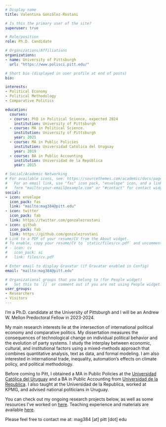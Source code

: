 ```yaml
---
# Display name
title: Valentina González-Rostani

# Is this the primary user of the site?
superuser: true

# Role/position
role: Ph.D. Candidate

# Organizations/Affiliations
organizations:
- name: University of Pittsburgh
  url: "https://www.polisci.pitt.edu/"

# Short bio (displayed in user profile at end of posts)
bio: 

interests:
- Political Economy
- Political Methodology
- Comparative Politics

education:
  courses:
  - course: PhD in Political Science, expected 2024
    institution: University of Pittsburgh
  - course: MA in Political Science.
    institution: University of Pittsburgh
    year: 2021
  - course: MA in Public Policies 
    institution: Universidad Católica del Uruguay
    year: 2019
  - course: BA in Public Accounting 
    institution: Universidad de la República
    year: 2015

# Social/Academic Networking
# For available icons, see: https://sourcethemes.com/academic/docs/page-builder/#icons
#   For an email link, use "fas" icon pack, "envelope" icon, and a link in the
#   form "mailto:your-email@example.com" or "#contact" for contact widget.
social:
- icon: envelope
  icon_pack: fas
  link: "mailto:mag384@pitt.edu"
- icon: twitter
  icon_pack: fab
  link: https://twitter.com/gonzalezrostani
- icon: github
  icon_pack: fab
  link: https://github.com/gonzalezrostani
# Link to a PDF of your resume/CV from the About widget.
# To enable, copy your resume/CV to `static/files/cv.pdf` and uncomment the lines below.
# - icon: cv
#   icon_pack: ai
#   link: files/cv.pdf

# Enter email to display Gravatar (if Gravatar enabled in Config)
email: "mailto:mag384@pitt.edu"

# Organizational groups that you belong to (for People widget)
#   Set this to `[]` or comment out if you are not using People widget.
user_groups:
- Researchers
- Visitors
---
```


I’m a Ph.D. candidate at the University of Pittsburgh and I will be an Andrew W. Mellon Predoctoral Fellow in 2023-2024. 

My main research interests lie at the intersection of international political economy and comparative politics. My dissertation measures the consequences of technological change on individual political behavior and the evolution of party systems. I study the interplay between economic, cultural, and institutional factors using a mixed-methods approach that combines quantitative analysis, text as data, and formal modeling. I am also interested in international trade, inequality, automation’s effects on climate policy, and political methodology.

Before coming to Pitt, I obtained a MA in Public Policies at the [Universidad Católica del Uruguay](https://ucu.edu.uy/es/taxonomy/term/40/node/113) and a BA in Public Accounting from [Universidad de la Republica](https://udelar.edu.uy/portal/). I also taught at the Universidad de la Republica, worked at KPMG, and advised national politicians in Uruguay.

You can check out my ongoing research projects below, as well as some resources I’ve worked on [here](https://gonzalez-rostani.netlify.app/resources/). Teaching experience and materials are available [here](https://gonzalez-rostani.netlify.app/courses/). 

Please feel free to contact me at: mag384 [at] pitt [dot] edu
